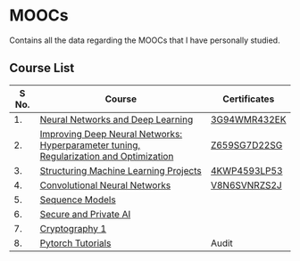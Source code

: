 # MOOCs
Contains all the data regarding the MOOCs that I have personally studied.
## Course List

|S No.| Course| Certificates|
|-----|-------|-------------|
|1. |[Neural Networks and Deep Learning](https://www.coursera.org/learn/neural-networks-deep-learning?specialization=deep-learning)| [3G94WMR432EK](https://www.coursera.org/account/accomplishments/certificate/3G94WMR432EK)|
|2. |[Improving Deep Neural Networks: Hyperparameter tuning, Regularization and Optimization](https://www.coursera.org/learn/deep-neural-network?specialization=deep-learning)|[Z659SG7D22SG](https://www.coursera.org/account/accomplishments/certificate/Z659SG7D22SG)
|3. |[Structuring Machine Learning Projects](https://www.coursera.org/learn/machine-learning-projects?specialization=deep-learning)|[4KWP4593LP53](https://www.coursera.org/account/accomplishments/certificate/4KWP4593LP53)
|4. |[Convolutional Neural Networks](https://www.coursera.org/learn/convolutional-neural-networks?specialization=deep-learning)|[V8N6SVNRZS2J](https://www.coursera.org/account/accomplishments/certificate/V8N6SVNRZS2J)
|5. |[Sequence Models](https://www.coursera.org/learn/nlp-sequence-models)|
|6. |[Secure and Private AI](https://www.udacity.com/course/secure-and-private-ai--ud185)|
|7. |[Cryptography 1]()|
|8. |[Pytorch Tutorials](https://pytorch.org/tutorials/)| Audit|




<!-----
1. [Neural Networks and Deep Learning](https://www.coursera.org/learn/neural-networks-deep-learning?specialization=deep-learning)
2. [Improving Deep Neural Networks: Hyperparameter tuning, Regularization and Optimization](https://www.coursera.org/learn/deep-neural-network?specialization=deep-learning)
3. [Structuring Machine Learning Projects](https://www.coursera.org/learn/machine-learning-projects?specialization=deep-learning)
4. [Convolutional Neural Networks](https://www.coursera.org/learn/convolutional-neural-networks?specialization=deep-learning)
5. [Sequence Models](https://www.coursera.org/learn/nlp-sequence-models)
6. [Secure and Private AI](https://www.udacity.com/course/secure-and-private-ai--ud185)
7. [Cryptography 1]()
8. 

---->


